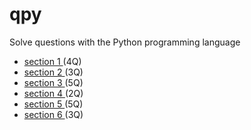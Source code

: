 # qpy
Solve questions with the Python programming language


<ul>
  <li> <a href="https://github.com/effati78/qpy/tree/master/sec1"> section 1 </a> (4Q) </li>
  <li> <a href="https://github.com/effati78/qpy/tree/master/sec2"> section 2 </a> (3Q) </li>
  <li> <a href="https://github.com/effati78/qpy/tree/master/sec3"> section 3 </a> (5Q) </li>
  <li> <a href="https://github.com/effati78/qpy/tree/master/sec4"> section 4 </a> (2Q) </li>
  <li> <a href="https://github.com/effati78/qpy/tree/master/sec5"> section 5 </a> (5Q) </li>
  <li> <a href="https://github.com/effati78/qpy/tree/master/sec6"> section 6 </a> (3Q) </li>
</ul>

